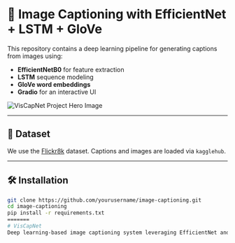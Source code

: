 # 🧠 Image Captioning with EfficientNet + LSTM + GloVe

This repository contains a deep learning pipeline for generating captions from images using:
- **EfficientNetB0** for feature extraction
- **LSTM** sequence modeling
- **GloVe word embeddings**
- **Gradio** for an interactive UI


![VisCapNet Project Hero Image](https://s6.uupload.ir/files/d1989b39-5e67-493f-851d-4b50e29ef051_wx2w.png)


---

## 📁 Dataset

We use the [Flickr8k](https://www.kaggle.com/datasets/adityajn105/flickr8k) dataset. Captions and images are loaded via `kagglehub`.

---

## 🛠️ Installation

```bash
git clone https://github.com/yourusername/image-captioning.git
cd image-captioning
pip install -r requirements.txt
=======
# VisCapNet
Deep learning-based image captioning system leveraging EfficientNet and GloVe embeddings to generate accurate captions for images.


